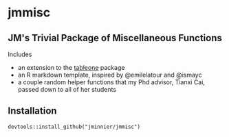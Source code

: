 # jmmisc

## JM's Trivial Package of Miscellaneous Functions

Includes

- an extension to the [tableone](https://github.com/kaz-yos/tableone) package
- an R markdown template, inspired by @emilelatour and @ismayc
- a couple random helper functions that my Phd advisor, Tianxi Cai, passed down to all of her students

## Installation

```
devtools::install_github("jminnier/jmmisc")
```
